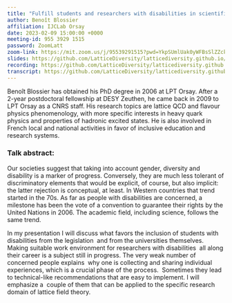 ```yaml
---
title: "Fulfill students and researchers with disabilities in scientific fields: a lucid hope"
author: Benoît Blossier
affiliation: IJCLab Orsay
date: 2023-02-09 15:00:00 +0000
meeting-id: 955 3929 1515
password: ZoomLatt
zoom-link: https://mit.zoom.us/j/95539291515?pwd=YkpSUmlUak0yWFBsSlZZckY2TStiUT09
slides: https://github.com/LatticeDiversity/latticediversity.github.io/releases/download/2023-02-09/benoit_blossier_slides.pdf
recording: https://github.com/LatticeDiversity/latticediversity.github.io/releases/download/2023-02-09/benoit_blossier_recorded_talk.mp4
transcript: https://github.com/LatticeDiversity/latticediversity.github.io/releases/download/2023-02-09/benoit_blossier_transcript.vtt
---
```

Benoît Blossier has obtained his PhD degree in 2006 at LPT
Orsay. After a 2-year postdoctoral fellowship at DESY Zeuthen,
he came back in 2009 to LPT Orsay as a CNRS staff. His
research topics are lattice QCD and flavour physics
phenomenology, with more specific interests in heavy
quark physics and properties of hadronic excited states.
He is also involved in French local and national activities
in favor of inclusive education and research systems.



### Talk abstract: 
  
Our societies suggest that taking into account gender, diversity and disability is a marker of progress. Conversely, they are much less tolerant of discriminatory elements that would be explicit, of course,
but also implicit: the latter rejection is conceptual, at least. In Western countries that trend started
in the 70s. As far as people with disabilities are concerned, a milestone has been the vote of a
convention to guarantee their rights by the United Nations in 2006. The academic field, including
science, follows the same trend.

In my presentation I will discuss what favors the inclusion of students with disabilities from the legislation 
and from the universities themselves. Making suitable work environment for researchers with disabilities 
all along their career is a subject still in progress. The very weak number of concerned people explains 
why one is collecting and sharing individual experiences, which is a crucial phase of the process. 
Sometimes they lead to technical-like recommendations that are easy to implement. I will emphasize a 
couple of them that can be applied to the specific research domain of lattice field theory.
